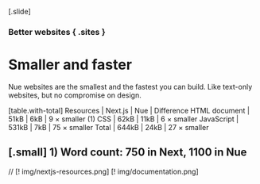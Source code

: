 
[.slide]
  ### Better websites { .sites }
  # Smaller and faster
  Nue websites are the smallest and the fastest you can build. Like text-only websites, but no compromise on design.

  [table.with-total]
    Resources         | Next.js   | Nue      | Difference
    HTML document     | 51kB      | 6kB      | 9 × smaller (1)
    CSS               | 62kB      | 11kB     | 6 × smaller
    JavaScript        | 531kB     | 7kB      | 75 × smaller
    Total             | 644kB     | 24kB     | 27 × smaller


  [.small]
    1) Word count: 750 in Next, 1100 in Nue
  ---

  // [! img/nextjs-resources.png]
  [! img/documentation.png]